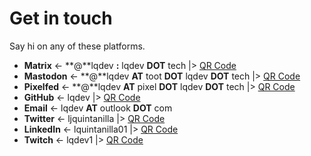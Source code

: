# Get in touch

Say hi on any of these platforms.

- **Matrix** <- **@**lqdev **:** lqdev **DOT** tech |> [QR Code](/images/qr-matrix.png)
- **Mastodon** <-  **@**lqdev **AT** toot **DOT** lqdev **DOT** tech |> [QR Code](/images/qr-mastodon.png)
- **Pixelfed** <- **@**lqdev **AT** pixel **DOT** lqdev **DOT** tech |> [QR Code](/images/qr-pixelfed.png)
- **GitHub** <- lqdev |> [QR Code](/images/qr-github.png)
- **Email** <- lqdev **AT** outlook **DOT** com
- **Twitter** <- ljquintanilla |> [QR Code](/images/qr-twitter.png)
- **LinkedIn** <- lquintanilla01 |> [QR Code](/images/qr-linkedin.png)
- **Twitch** <- lqdev1 |> [QR Code](/images/qr-twitch.png)
